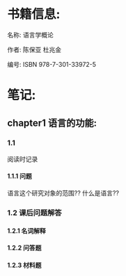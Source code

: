 # 书籍信息:
名称:  语言学概论

作者:  陈保亚 杜兆金

编号:  ISBN 978-7-301-33972-5

# 笔记:

## chapter1 语言的功能:

### 1.1 
阅读时记录

#### 1.1.1 问题
语言这个研究对象的范围??
什么是语言??


### 1.2 课后问题解答

#### 1.2.1 名词解释
#### 1.2.2 问答题
#### 1.2.3 材料题

